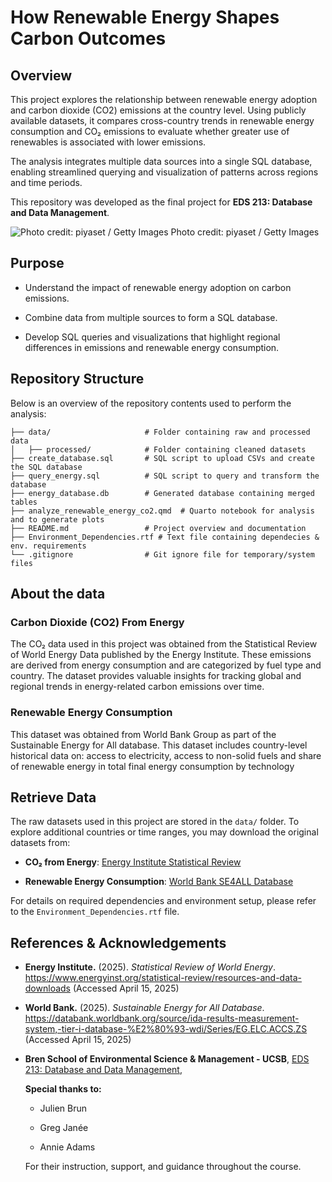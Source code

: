 # How Renewable Energy Shapes Carbon Outcomes

## Overview

This project explores the relationship between renewable energy adoption and carbon dioxide (CO2) emissions at the country level. Using publicly available datasets, it compares cross-country trends in renewable energy consumption and CO₂ emissions to evaluate whether greater use of renewables is associated with lower emissions.

The analysis integrates multiple data sources into a single SQL database, enabling streamlined querying and visualization of patterns across regions and time periods.

This repository was developed as the final project for **EDS 213: Database and Data Management**.

![Photo credit: piyaset / Getty Images](https://www.investopedia.com/thmb/7gfCixGE40_BlpBi2GqN1HTi51Q=/1500x0/filters:no_upscale():max_bytes(150000):strip_icc()/GettyImages-2174080781-508c0aae85a94ae6a7c4f9c303eae4f1.jpg)
Photo credit: piyaset / Getty Images

## Purpose

-   Understand the impact of renewable energy adoption on carbon emissions.

-   Combine data from multiple sources to form a SQL database.

-   Develop SQL queries and visualizations that highlight regional differences in emissions and renewable energy consumption.

## Repository Structure

Below is an overview of the repository contents used to perform the analysis:

```{=html}
├── data/                     # Folder containing raw and processed data
│   ├── processed/            # Folder containing cleaned datasets
├── create_database.sql       # SQL script to upload CSVs and create the SQL database
├── query_energy.sql          # SQL script to query and transform the database
├── energy_database.db        # Generated database containing merged tables
├── analyze_renewable_energy_co2.qmd  # Quarto notebook for analysis and to generate plots
├── README.md                 # Project overview and documentation
├── Environment_Dependencies.rtf # Text file containing dependecies & env. requirements
└── .gitignore                # Git ignore file for temporary/system files
```

## About the data

### Carbon Dioxide (CO2) From Energy

The CO₂ data used in this project was obtained from the Statistical Review of World Energy Data published by the Energy Institute. These emissions are derived from energy consumption and are categorized by fuel type and country. The dataset provides valuable insights for tracking global and regional trends in energy-related carbon emissions over time.

### Renewable Energy Consumption

This dataset was obtained from World Bank Group as part of the Sustainable Energy for All database. This dataset includes country-level historical data on: access to electricity, access to non-solid fuels and share of renewable energy in total final energy consumption by technology

## Retrieve Data

The raw datasets used in this project are stored in the `data/` folder. To explore additional countries or time ranges, you may download the original datasets from:

-   **CO₂ from Energy**: [Energy Institute Statistical Review](https://www.energyinst.org/statistical-review/resources-and-data-downloads)

-   **Renewable Energy Consumption**: [World Bank SE4ALL Database](https://databank.worldbank.org/source/ida-results-measurement-system,-tier-i-database-%E2%80%93-wdi/Series/EG.ELC.ACCS.ZS)

For details on required dependencies and environment setup, please refer to the `Environment_Dependencies.rtf` file.

## References & Acknowledgements

-   **Energy Institute.** (2025). *Statistical Review of World Energy*. <https://www.energyinst.org/statistical-review/resources-and-data-downloads> (Accessed April 15, 2025)

-   **World Bank.** (2025). *Sustainable Energy for All Database*. <https://databank.worldbank.org/source/ida-results-measurement-system,-tier-i-database-%E2%80%93-wdi/Series/EG.ELC.ACCS.ZS> (Accessed April 15, 2025)

-   **Bren School of Environmental Science & Management - UCSB**, [EDS 213: Database and Data Management](https://ucsb-library-research-data-services.github.io/bren-eds213/),

    **Special thanks to:**

    -   Julien Brun

    -   Greg Janée

    -   Annie Adams

    For their instruction, support, and guidance throughout the course.

### 
